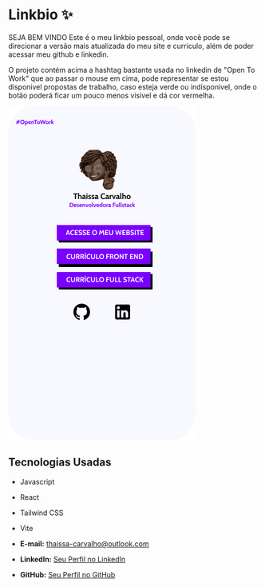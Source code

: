 # Linkbio ✨ 

SEJA BEM VINDO 
Este é o meu linkbio pessoal, onde você pode se direcionar a versão mais atualizada do meu site e curriculo, além de poder acessar meu github e linkedin.

O projeto contém acima a hashtag bastante usada no linkedin de "Open To Work" que ao passar o mouse em cima, pode representar se estou disponivel propostas de trabalho, caso esteja verde ou indisponivel, onde o botão poderá ficar um pouco menos visivel e dá cor vermelha.

![Imagem do Projeto](./public/Biolink.jpg)

## Tecnologias Usadas

- Javascript
- React
- Tailwind CSS
- Vite

- **E-mail:** thaissa-carvalho@outlook.com
- **LinkedIn:** [Seu Perfil no LinkedIn](https://www.linkedin.com/in/thaissa-carvalho-dev/)
- **GitHub:** [Seu Perfil no GitHub](https://github.com/thaissacarvalho)